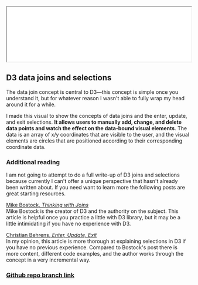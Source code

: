 <!--
Title: D3 data-binding and selections
Preview: An interactive visual showing a few key concepts of the JS visualization library D3.js
Main Points:
- D3 joins data to visual elements so the data drives the visual
- D3 'selections' allow for unique visual changes for the different states of changing data
-->
<iframe width='100%' scrolling="no" onload="this.style.height=this.contentDocument.body.scrollHeight +'px';" src='../../assets/temp/images/7/index.html'></iframe>

## D3 data joins and selections

The data join concept is central to D3—this concept is simple once you understand it, but for whatever reason I wasn't able to fully wrap my head around it for a while.

I made this visual to show the concepts of data joins and the enter, update, and exit selections. **It allows users to manually add, change, and delete data points and watch the effect on the data-bound visual elements**. The data is an array of x/y coordinates that are visible to the user, and the visual elements are circles that are positioned according to their corresponding coordinate data.

### Additional reading

I am not going to attempt to do a full write-up of D3 joins and selections because currently I can't offer a unique perspective that hasn't already been written about. If you need want to learn more the following posts are great starting resources.

<a href="https://bost.ocks.org/mike/join/" target="_blank">Mike Bostock, *Thinking with Joins*</a> </br>
Mike Bostock is the creator of D3 and the authority on the subject. This article is helpful once you practice a little with D3 library, but it may be a little intimidating if you have no experience with D3.

<a href="https://medium.com/@c_behrens/enter-update-exit-6cafc6014c36#.3rzg38xsd" target="_blank">Christian Behrens, *Enter, Update, Exit*</a> </br>
In my opinion, this article is more thorough at explaining selections in D3 if you have no previous experience. Compared to Bostock's post there is more content, different code examples, and the author works through the concept in a very incremental way.

### <a href="https://github.com/haydenwagner/toadvine/tree/enter-update-exit" target="_blank">Github repo branch link</a>



